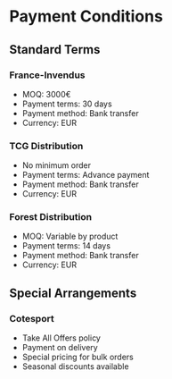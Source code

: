 # Payment Conditions

## Standard Terms
### France-Invendus
- MOQ: 3000€
- Payment terms: 30 days
- Payment method: Bank transfer
- Currency: EUR

### TCG Distribution
- No minimum order
- Payment terms: Advance payment
- Payment method: Bank transfer
- Currency: EUR

### Forest Distribution
- MOQ: Variable by product
- Payment terms: 14 days
- Payment method: Bank transfer
- Currency: EUR

## Special Arrangements
### Cotesport
- Take All Offers policy
- Payment on delivery
- Special pricing for bulk orders
- Seasonal discounts available 